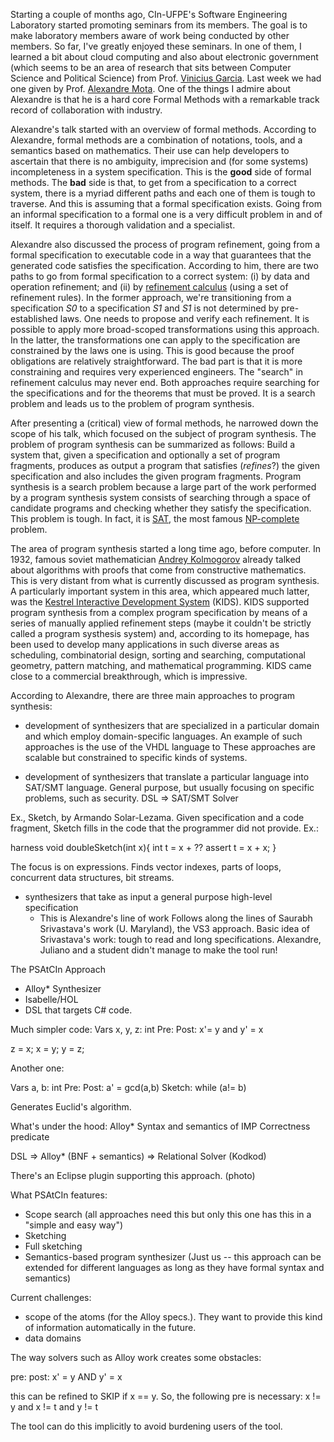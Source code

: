 Starting a couple of months ago, CIn-UFPE's Software Engineering Laboratory started promoting seminars from its members. The goal is to make laboratory members aware of work being conducted by other members. So far, I've greatly enjoyed these seminars. In one of them, I learned a bit about cloud computing and also about electronic government (which seems to be an area of research that sits between Computer Science and Political Science) from Prof. [Vinicius Garcia](http://viniciusgarcia.com). Last week we had one given by Prof. [Alexandre Mota](https://sites.google.com/site/acmrecife/). One of the things I admire about Alexandre is that he is a hard core Formal Methods with a remarkable track record of collaboration with industry. 

Alexandre's talk started with an overview of formal methods. According to Alexandre, formal methods are a combination of notations, tools, and a semantics based on mathematics. Their use can help developers to ascertain that there is no ambiguity, imprecision and (for some systems) incompleteness in a system specification. This is the **good** side of formal methods. The **bad** side is that, to get from a specification to a correct system, there is a myriad different paths and each one of them is tough to traverse. And this is assuming that a formal specification exists. Going from an informal specification to a formal one is a very difficult problem in and of itself. It requires a thorough validation and a specialist. 

Alexandre also discussed the process of program refinement, going from a formal specification to executable code in a way that guarantees that the generated code satisfies the specification. According to him, there are two paths to go from formal specification to a correct system: (i) by data and operation refinement; and (ii) by [refinement calculus](http://www.cs.ox.ac.uk/publications/books/PfS/) (using a set of refinement rules). In the former approach, we're transitioning from a specification *S0* to a specification *S1* and *S1* is not determined by pre-established laws. One needs to propose and verify each refinement. It is possible to apply more broad-scoped transformations using this approach. In the latter, the transformations one can apply to the specification are constrained by the laws one is using. This is good because the proof obligations are relatively straightforward. The bad part is that it is more constraining and requires very experienced engineers. The "search" in refinement calculus may never end. Both approaches require searching for the specifications and for the theorems that must be proved. It is a search problem and leads us to the problem of program synthesis. 

After presenting a (critical) view of formal methods, he narrowed down the scope of his talk, which focused on the subject of program synthesis. The problem of program synthesis can be summarized as follows: Build a system that, given a specification and optionally a set of program fragments, produces as output a program that satisfies (*refines*?) the given specification and also includes the given program fragments. Program synthesis is a search problem because a large part of the work performed by a program synthesis system consists of searching through a space of candidate programs and checking whether they satisfy the specification. This problem is tough. In fact, it is [SAT](https://en.wikipedia.org/wiki/Boolean_satisfiability_problem), the most famous [NP-complete](https://en.wikipedia.org/wiki/NP-completeness) problem.

The area of program synthesis started a long time ago, before computer. In 1932, famous soviet mathematician [Andrey Kolmogorov](https://en.wikipedia.org/wiki/Andrey_Kolmogorov) already talked about algorithms with proofs that come from constructive mathematics. This is very distant from what is currently discussed as program synthesis. A particularly important system in this area, which appeared much latter, was the [Kestrel Interactive Development System](http://www.kestrel.edu/home/projects/kids/) (KIDS). KIDS supported program synthesis from a complex program specification by means of a series of manually applied refinement steps (maybe it couldn't be strictly called a program systhesis system) and, according to its homepage, has been used to develop many applications in such diverse areas as scheduling, combinatorial design, sorting and searching, computational geometry, pattern matching, and mathematical programming. KIDS came close to a commercial breakthrough, which is impressive. 

According to Alexandre, there are three main approaches to program synthesis: 

- development of synthesizers that are specialized in a particular domain and which employ domain-specific languages. An example of such approaches is the use of the VHDL language to  These approaches are scalable but constrained to specific kinds of systems. 

- development of synthesizers that translate a particular language into SAT/SMT language. General purpose, but usually focusing on specific problems, such as security. 
DSL => SAT/SMT Solver

Ex., Sketch, by Armando Solar-Lezama. Given specification and a code fragment, Sketch fills in the code that the programmer did not provide. Ex.: 

harness void doubleSketch(int x){ 
  int t = x + ??
  assert t = x + x;
}

The focus is on expressions. Finds vector indexes, parts of loops, concurrent data structures, bit streams. 

- synthesizers that take as input a general purpose high-level specification
  + This is Alexandre's line of work
  Follows along the lines of Saurabh Srivastava's work (U. Maryland), the VS3 approach. 
  Basic idea of Srivastava's work: tough to read and long specifications. Alexandre, Juliano and a student didn't manage to make the tool run!
  
The PSAtCIn Approach
- Alloy* Synthesizer
- Isabelle/HOL
- DSL that targets C# code. 

Much simpler code: 
Vars x, y, z: int
Pre:
Post: x'= y and y' = x
  
z = x;
x = y;
y = z;

Another one:

Vars a, b: int
Pre:
Post: a' = gcd(a,b)
Sketch: while (a!= b)

Generates Euclid's algorithm.

What's under the hood:
  Alloy*
  Syntax and semantics of IMP
  Correctness predicate

DSL => Alloy* (BNF + semantics) => Relational Solver (Kodkod)

There's an Eclipse plugin supporting this approach.
(photo)

What PSAtCIn features:
 - Scope search (all approaches need this but only this one has this in a "simple and easy way")
 - Sketching
 - Full sketching
 - Semantics-based program synthesizer (Just us -- this approach can be extended for different languages as long as they have formal syntax and semantics)
 
Current challenges: 
- scope of the atoms (for the Alloy specs.). They want to provide this kind of information automatically in the future.
- data domains

The way solvers such as Alloy work creates some obstacles:

pre:
post:
x' = y AND y' = x 

this can be refined to SKIP if x == y. So, the following pre is necessary:
x != y and x != t and y != t

The tool can do this implicitly to avoid burdening users of the tool. 
